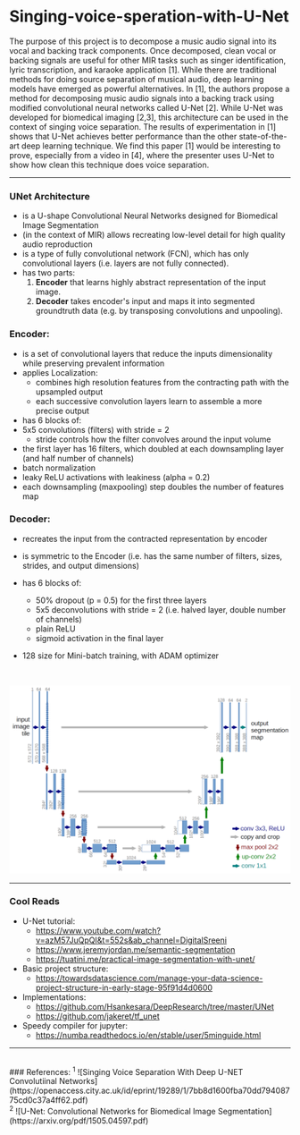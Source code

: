 # Singing-voice-speration-with-U-Net
The purpose of this project is to decompose a music audio signal into its vocal and backing track components. Once decomposed, clean vocal or backing signals are useful for other MIR tasks such as singer identification, lyric transcription, and karaoke application [1]. While there are traditional methods for doing source separation of musical audio, deep learning models have emerged as powerful alternatives. In [1], the authors propose a method for decomposing music audio signals into a backing track using modified convolutional neural networks called U-Net [2]. While U-Net was developed for biomedical imaging [2,3], this architecture can be used in the context of singing voice separation. The results of experimentation in [1] shows that U-Net achieves better performance than the other state-of-the-art deep learning technique. We find this paper [1] would be interesting to prove, especially from a video in [4], where the presenter uses U-Net to show how clean this technique does voice separation.

---

### UNet Architecture
+ is a U-shape Convolutional Neural Networks designed for Biomedical Image Segmentation
+ (in the context of MIR) allows recreating low-level detail for high quality audio reproduction
+ is a type of fully convolutional network (FCN), which has only convolutional layers (i.e. layers are not fully connected).
+ has two parts:
    1. <b>Encoder</b> that learns highly abstract representation of the input image.
    2. <b>Decoder</b> takes encoder's input and maps it into segmented groundtruth data (e.g. by transposing convolutions and unpooling).
  
### Encoder: 
+ is a set of convolutional layers that reduce the inputs dimensionality while preserving prevalent information
+ applies Localization:
    + combines high resolution features from the contracting path with the upsampled output
    + each successive convolution layers learn to assemble a more precise output
+ has 6 blocks of:
+ 5x5 convolutions (filters) with stride = 2
    + stride controls how the filter convolves around the input volume
+ the first layer has 16 filters, which doubled at each downsampling layer (and half number of channels)
+ batch normalization
+ leaky ReLU activations with leakiness (alpha = 0.2)
+ each downsampling (maxpooling) step doubles the number of features map
        
### Decoder:
+ recreates the input from the contracted representation by encoder
+ is symmetric to the Encoder (i.e. has the same number of filters, sizes, strides, and output dimensions)
+ has 6 blocks of:
    + 50% dropout (p = 0.5) for the first three layers
    + 5x5 deconvolutions with stride = 2 (i.e. halved layer, double number of channels)
    + plain ReLU
    + sigmoid activation in the final layer
    
+ 128 size for Mini-batch training, with ADAM optimizer

<br>

![Image](img/u-net-architecture.png)

---
### Cool Reads
+ U-Net tutorial: 
    + https://www.youtube.com/watch?v=azM57JuQpQI&t=552s&ab_channel=DigitalSreeni
    + https://www.jeremyjordan.me/semantic-segmentation
    + https://tuatini.me/practical-image-segmentation-with-unet/
+ Basic project structure: 
    + https://towardsdatascience.com/manage-your-data-science-project-structure-in-early-stage-95f91d4d0600
+ Implementations: 
    + https://github.com/Hsankesara/DeepResearch/tree/master/UNet
    + https://github.com/jakeret/tf_unet
+ Speedy compiler for jupyter:
    + https://numba.readthedocs.io/en/stable/user/5minguide.html
---
<br>
### References:
<sup>1</sup> ![Singing Voice Separation With Deep U-NET Convolutiinal Networks](https://openaccess.city.ac.uk/id/eprint/19289/1/7bb8d1600fba70dd79408775cd0c37a4ff62.pdf)<br>
<sup>2</sup> ![U-Net: Convolutional Networks for Biomedical Image Segmentation](https://arxiv.org/pdf/1505.04597.pdf)<br>
